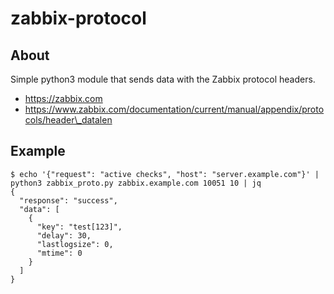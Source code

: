 # zabbix-protocol

## About

Simple python3 module that sends data with the Zabbix protocol headers.

* https://zabbix.com
* https://www.zabbix.com/documentation/current/manual/appendix/protocols/header\_datalen

## Example

```
$ echo '{"request": "active checks", "host": "server.example.com"}' | python3 zabbix_proto.py zabbix.example.com 10051 10 | jq
{
  "response": "success",
  "data": [
    {
      "key": "test[123]",
      "delay": 30,
      "lastlogsize": 0,
      "mtime": 0
    }
  ]
}
```
